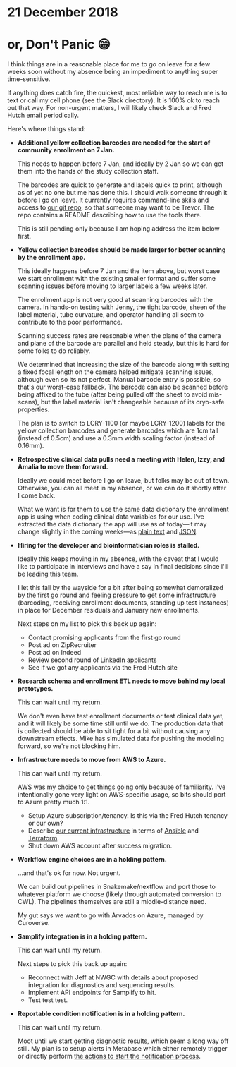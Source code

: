 # 21 December 2018
# or, Don't Panic 😁

I think things are in a reasonable place for me to go on leave for a few weeks
soon without my absence being an impediment to anything super time-sensitive.

If anything does catch fire, the quickest, most reliable way to reach me is to
text or call my cell phone (see the Slack directory).  It is 100% ok to reach
out that way.  For non-urgent matters, I will likely check Slack and Fred Hutch
email periodically.

Here's where things stand:

* __Additional yellow collection barcodes are needed for the start of community
  enrollment on 7 Jan.__

  This needs to happen before 7 Jan, and ideally by 2 Jan so we can get them
  into the hands of the study collection staff.

  The barcodes are quick to generate and labels quick to print, although as of
  yet no one but me has done this.  I should walk someone through it before I
  go on leave.  It currently requires command-line skills and access to [our
  git repo](https://github.com/zeXLc2p0/barcodes), so that someone may want to
  be Trevor.  The repo contains a README describing how to use the tools there.

  This is still pending only because I am hoping address the item below first.


* __Yellow collection barcodes should be made larger for better scanning by the
  enrollment app.__

  This ideally happens before 7 Jan and the item above, but worst case we start
  enrollment with the existing smaller format and suffer some scanning issues
  before moving to larger labels a few weeks later.

  The enrollment app is not very good at scanning barcodes with the camera.  In
  hands-on testing with Jenny, the tight barcode, sheen of the label material,
  tube curvature, and operator handling all seem to contribute to the poor
  performance.
  
  Scanning success rates are reasonable when the plane of the camera and plane
  of the barcode are parallel and held steady, but this is hard for some folks
  to do reliably.

  We determined that increasing the size of the barcode along with setting a
  fixed focal length on the camera helped mitigate scanning issues, although
  even so its not perfect.  Manual barcode entry is possible, so that's our
  worst-case fallback.  The barcode can also be scanned before being affixed to
  the tube (after being pulled off the sheet to avoid mis-scans), but the label
  material isn't changeable because of its cryo-safe properties.

  The plan is to switch to LCRY-1100 (or maybe LCRY-1200) labels for the yellow
  collection barcodes and generate barcodes which are 1cm tall (instead of
  0.5cm) and use a 0.3mm width scaling factor (instead of 0.16mm).


* __Retrospective clinical data pulls need a meeting with Helen, Izzy, and Amalia
  to move them forward.__

  Ideally we could meet before I go on leave, but folks may be out of town.
  Otherwise, you can all meet in my absence, or we can do it shortly after I
  come back.

  What we want is for them to use the same data dictionary the enrollment app
  is using when coding clinical data variables for our use.  I've extracted the
  data dictionary the app will use as of today—it may change slightly in the
  coming weeks—as [plain text](https://github.com/zeXLc2p0/documentation/blob/master/survey-data-dictionary.txt)
  and [JSON](https://github.com/zeXLc2p0/documentation/blob/master/survey-data-dictionary.json).


* __Hiring for the developer and bioinformatician roles is stalled.__

  Ideally this keeps moving in my absence, with the caveat that I would like to
  participate in interviews and have a say in final decisions since I'll be
  leading this team.

  I let this fall by the wayside for a bit after being somewhat demoralized by
  the first go round and feeling pressure to get some infrastructure
  (barcoding, receiving enrollment documents, standing up test instances)
  in place for December residuals and January new enrollments.

  Next steps on my list to pick this back up again:

  - Contact promising applicants from the first go round
  - Post ad on ZipRecruiter
  - Post ad on Indeed
  - Review second round of LinkedIn applicants
  - See if we got any applicants via the Fred Hutch site


* __Research schema and enrollment ETL needs to move behind my local prototypes.__

  This can wait until my return.

  We don't even have test enrollment documents or test clinical data yet, and
  it will likely be some time still until we do.  The production data that is
  collected should be able to sit tight for a bit without causing any
  downstream effects.  Mike has simulated data for pushing the modeling
  forward, so we're not blocking him.


* __Infrastructure needs to move from AWS to Azure.__

  This can wait until my return.

  AWS was my choice to get things going only because of familiarity.  I've
  intentionally gone very light on AWS-specific usage, so bits should port to
  Azure pretty much 1:1.

  - Setup Azure subscription/tenancy.  Is this via the Fred Hutch tenancy or our own?
  - Describe [our current infrastructure](https://github.com/zeXLc2p0/documentation/blob/master/infrastructure.md)
    in terms of [Ansible](https://ansible.com) and [Terraform](https://terraform.io).
  - Shut down AWS account after success migration.


* __Workflow engine choices are in a holding pattern.__

  …and that's ok for now.  Not urgent.
  
  We can build out pipelines in Snakemake/nextflow and port those to whatever
  platform we choose (likely through automated conversion to CWL).  The
  pipelines themselves are still a middle-distance need.

  My gut says we want to go with Arvados on Azure, managed by Curoverse.


* __Samplify integration is in a holding pattern.__

  This can wait until my return.

  Next steps to pick this back up again:

  - Reconnect with Jeff at NWGC with details about proposed integration for
    diagnostics and sequencing results.
  - Implement API endpoints for Samplify to hit.
  - Test test test.


* __Reportable condition notification is in a holding pattern.__

  This can wait until my return.

  Moot until we start getting diagnostic results, which seem a long way off
  still.  My plan is to setup alerts in Metabase which either remotely trigger
  or directly perform [the actions to start the notification
  process](https://seattle-flu-study.slack.com/archives/CEDQ94EKF/p1543988017012400).
